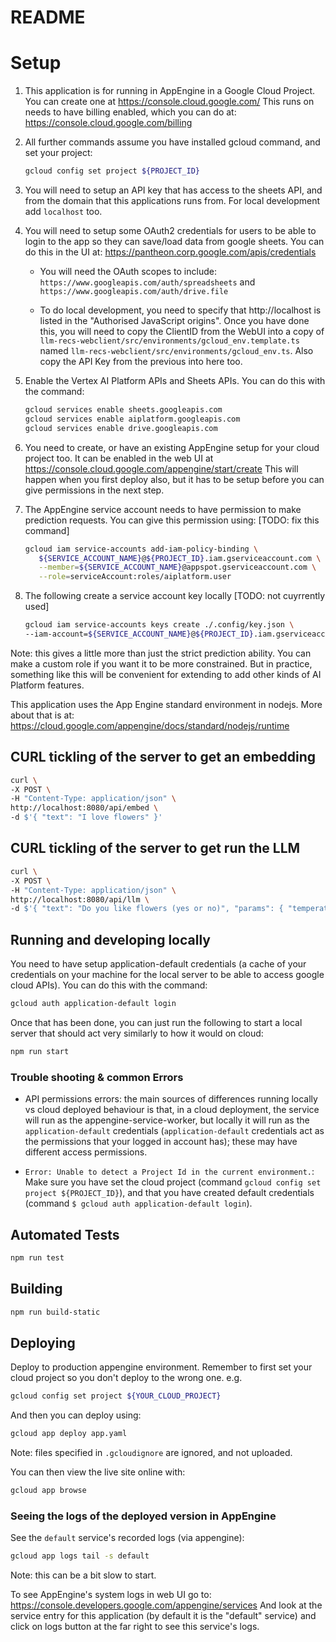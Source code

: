 # README

# Setup

1. This application is for running in AppEngine in a Google Cloud Project. You
   can create one at https://console.cloud.google.com/ This runs on needs to
   have billing enabled, which you can do at:
   https://console.cloud.google.com/billing

1. All further commands assume you have installed gcloud command, and set your
   project:

   ```sh
   gcloud config set project ${PROJECT_ID}
   ```

1. You will need to setup an API key that has access to the sheets API, and from
   the domain that this applications runs from. For local development
   add `localhost` too.

1. You will need to setup some OAuth2 credentials for users to be able to login
   to the app so they can save/load data from google sheets. You can do this in
   the UI at: https://pantheon.corp.google.com/apis/credentials

   - You will need the OAuth scopes to include:
     `https://www.googleapis.com/auth/spreadsheets` and `https://www.googleapis.com/auth/drive.file`

   - To do local development, you need to specify that http://localhost is listed in the "Authorised JavaScript origins". Once you have done this, you will need to copy the ClientID from the WebUI into a copy of
     `llm-recs-webclient/src/environments/gcloud_env.template.ts` named
     `llm-recs-webclient/src/environments/gcloud_env.ts`. Also copy the API Key from the previous into here too.

1. Enable the Vertex AI Platform APIs and Sheets APIs. You can do this with the
   command:

   ```sh
   gcloud services enable sheets.googleapis.com
   gcloud services enable aiplatform.googleapis.com
   gcloud services enable drive.googleapis.com
   ```

1. You need to create, or have an existing AppEngine setup for your cloud
   project too. It can be enabled in the web UI at
   https://console.cloud.google.com/appengine/start/create This will happen when
   you first deploy also, but it has to be setup before you can give permissions
   in the next step.

1. The AppEngine service account needs to have permission to make prediction
   requests. You can give this permission using: [TODO: fix this command]

   ```sh
   gcloud iam service-accounts add-iam-policy-binding \
      ${SERVICE_ACCOUNT_NAME}@${PROJECT_ID}.iam.gserviceaccount.com \
      --member=${SERVICE_ACCOUNT_NAME}@appspot.gserviceaccount.com \
      --role=serviceAccount:roles/aiplatform.user
   ```

1. The following create a service account key locally [TODO: not cuyrrently used]

   ```sh
   gcloud iam service-accounts keys create ./.config/key.json \
   --iam-account=${SERVICE_ACCOUNT_NAME}@${PROJECT_ID}.iam.gserviceaccount.com
   ```

Note: this gives a little more than just the strict prediction ability. You can
make a custom role if you want it to be more constrained. But in practice,
something like this will be convenient for extending to add other kinds of AI
Platform features.

This application uses the App Engine standard environment in nodejs. More about that is at: https://cloud.google.com/appengine/docs/standard/nodejs/runtime

## CURL tickling of the server to get an embedding

```sh
curl \
-X POST \
-H "Content-Type: application/json" \
http://localhost:8080/api/embed \
-d $'{ "text": "I love flowers" }'
```

## CURL tickling of the server to get run the LLM

```sh
curl \
-X POST \
-H "Content-Type: application/json" \
http://localhost:8080/api/llm \
-d $'{ "text": "Do you like flowers (yes or no)", "params": { "temperature": 0.9, "modelId": "text-bison-002" } }'
```

## Running and developing locally

You need to have setup application-default credentials (a cache of your credentials on your machine for the local server to be able to access google cloud APIs). You can do this with the command:

```sh
gcloud auth application-default login
```

Once that has been done, you can just run the following to start a local server that should act very similarly to how it would on cloud:

```sh
npm run start
```

### Trouble shooting & common Errors

- API permissions errors: the main sources of differences running locally vs
  cloud deployed behaviour is that, in a cloud deployment, the service will run
  as the appengine-service-worker, but locally it will run as the
  `application-default` credentials (`application-default` credentials act as
  the permissions that your logged in account has); these may have different access permissions.

- `Error: Unable to detect a Project Id in the current environment.`: Make sure
  you have set the cloud project (command `gcloud config set project ${PROJECT_ID}`), and that you have created default credentials (command `$ gcloud auth application-default login`).

## Automated Tests

```sh
npm run test
```

## Building

```sh
npm run build-static
```

## Deploying

Deploy to production appengine environment. Remember to first set your cloud
project so you don't deploy to the wrong one. e.g.

```sh
gcloud config set project ${YOUR_CLOUD_PROJECT}
```

And then you can deploy using:

```sh
gcloud app deploy app.yaml
```

Note: files specified in `.gcloudignore` are ignored, and not uploaded.

You can then view the live site online with:

```sh
gcloud app browse
```

### Seeing the logs of the deployed version in AppEngine

See the `default` service's recorded logs (via appengine):

```sh
gcloud app logs tail -s default
```

Note: this can be a bit slow to start.

To see AppEngine's system logs in web UI go to:
https://console.developers.google.com/appengine/services
And look at the service entry for this application (by default it is the
"default" service) and click on logs button at the far right to see this
service's logs.
